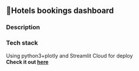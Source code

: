 ## 🏡Hotels bookings dashboard
### Description 

### Tech stack  
Using python3+plotly and Streamlit Cloud for deploy  
**Check it out [here](https://share.streamlit.io/iilyazakos/hotels_dashboard/app.py)**
